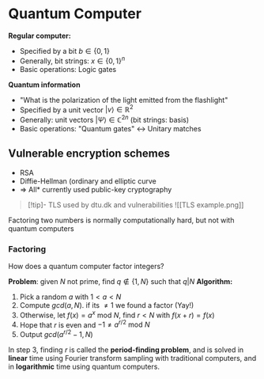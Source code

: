 # Quantum Computer



**Regular computer:**
- Specified by a bit $b \in \{0,1\}$
- Generally, bit strings: $x \in \{0,1\}^n$
- Basic operations: Logic gates

**Quantum information**
- "What is the polarization of the light emitted from the flashlight"
- Specified by a unit vector $|v\rangle \in \mathbb{R}^2$
- Generally: unit vectors $|\Psi\rangle \in \mathbb{C}^{2n}$ (bit strings: basis)
- Basic operations: "Quantum gates" <-> Unitary matches

## Vulnerable encryption schemes
- RSA
- Diffie-Hellman (ordinary and elliptic curve
- => All* currently used public-key cryptography


>[!tip]- TLS used by dtu.dk and vulnerabilities
> ![[TLS example.png]]


Factoring two numbers is normally computationally hard, but not with quantum computers

### Factoring

How does a quantum computer factor integers?

**Problem**: given $N$ not prime, find $q \notin \{1,N\}$ such that $q|N$
**Algorithm:**
1. Pick a random $a$ with $1<a<N$
2. Compute $gcd(a,N)$. if its $\neq 1$ we found a factor (Yay!)
3. Otherwise, let $f(x)=a^{x} \text{ mod } N$, find $r < N$ with $f(x+r) = f(x)$
4. Hope that $r$ is even and $-1 \neq a^{r/ 2} \text{ mod } N$
5. Output $gcd(a^{r/2}-1,N)$
   
In step 3, finding $r$ is called the **period-finding problem**, and is solved in **linear** time using Fourier transform sampling with 
traditional computers, and in **logarithmic** time using quantum computers.

